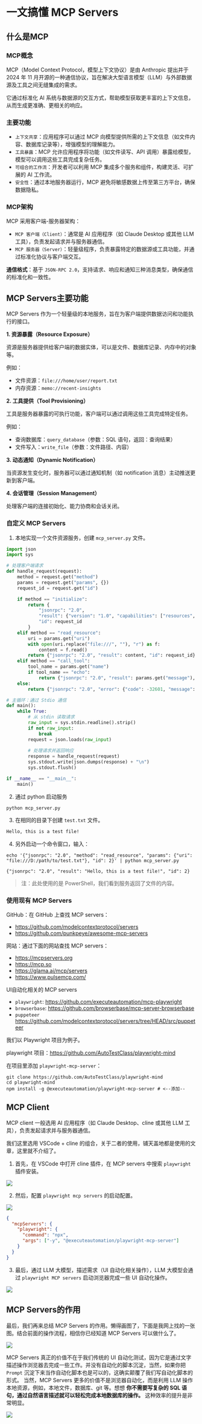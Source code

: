 # 一文搞懂 MCP Servers

## 什么是MCP

### MCP概念

MCP（Model Context Protocol，模型上下文协议）是由 Anthropic 提出并于 2024 年 11 月开源的一种通信协议，旨在解决大型语言模型（LLM）与外部数据源及工具之间无缝集成的需求。

它通过标准化 AI 系统与数据源的交互方式，帮助模型获取更丰富的上下文信息，从而生成更准确、更相关的响应。

### 主要功能

* `上下文共享`：应用程序可以通过 MCP 向模型提供所需的上下文信息（如文件内容、数据库记录等），增强模型的理解能力。
* `工具暴露`：MCP 允许应用程序将功能（如文件读写、API 调用）暴露给模型，模型可以调用这些工具完成复杂任务。
* `可组合的工作流`：开发者可以利用 MCP 集成多个服务和组件，构建灵活、可扩展的 AI 工作流。
* `安全性`：通过本地服务器运行，MCP 避免将敏感数据上传至第三方平台，确保数据隐私。

### MCP架构

MCP 采用客户端-服务器架构：

* `MCP 客户端（Client）`：通常是 AI 应用程序（如 Claude Desktop 或其他 LLM 工具），负责发起请求并与服务器通信。
* `MCP 服务器（Server）`：轻量级程序，负责暴露特定的数据源或工具功能，并通过标准化协议与客户端交互。

__通信格式__：基于 `JSON-RPC 2.0`，支持请求、响应和通知三种消息类型，确保通信的标准化和一致性。

## MCP Servers主要功能

MCP Servers 作为一个轻量级的本地服务，旨在为客户端提供数据访问和功能执行的接口。

__1. 资源暴露（Resource Exposure）__

资源是服务器提供给客户端的数据实体，可以是文件、数据库记录、内存中的对象等。

例如：
* 文件资源：`file:///home/user/report.txt`
* 内存资源：`memo://recent-insights`

__2. 工具提供（Tool Provisioning）__

工具是服务器暴露的可执行功能，客户端可以通过调用这些工具完成特定任务。

例如：
* 查询数据库：`query_database`（参数：SQL 语句，返回：查询结果）
* 文件写入：`write_file`（参数：文件路径、内容）

__3. 动态通知（Dynamic Notification）__

当资源发生变化时，服务器可以通过通知机制（如 notification 消息）主动推送更新到客户端。

__4. 会话管理（Session Management）__

处理客户端的连接初始化、能力协商和会话关闭。

### 自定义 MCP Servers

1. 本地实现一个文件资源服务，创建 `mcp_server.py` 文件。

```python
import json
import sys

# 处理客户端请求
def handle_request(request):
    method = request.get("method")
    params = request.get("params", {})
    request_id = request.get("id")

    if method == "initialize":
        return {
            "jsonrpc": "2.0",
            "result": {"version": "1.0", "capabilities": ["resources", "tools"]},
            "id": request_id
        }
    elif method == "read_resource":
        uri = params.get("uri")
        with open(uri.replace("file:///", ""), "r") as f:
            content = f.read()
        return {"jsonrpc": "2.0", "result": content, "id": request_id}
    elif method == "call_tool":
        tool_name = params.get("name")
        if tool_name == "echo":
            return {"jsonrpc": "2.0", "result": params.get("message"), "id": request_id}
    else:
        return {"jsonrpc": "2.0", "error": {"code": -32601, "message": "Method not found"}, "id": request_id}

# 主循环：通过 Stdio 通信
def main():
    while True:
        # 从 stdin 读取请求
        raw_input = sys.stdin.readline().strip()
        if not raw_input:
            break
        request = json.loads(raw_input)
        
        # 处理请求并返回响应
        response = handle_request(request)
        sys.stdout.write(json.dumps(response) + "\n")
        sys.stdout.flush()

if __name__ == "__main__":
    main()
```

2. 通过 python 启动服务

```shell
python mcp_server.py
```

3. 在相同的目录下创建 `test.txt` 文件。

```txt
Hello, this is a test file!
```

4. 另外启动一个命令窗口，输入：

```shell
echo '{"jsonrpc": "2.0", "method": "read_resource", "params": {"uri": "file:///D:/path/to/test.txt"}, "id": 2}' | python mcp_server.py

{"jsonrpc": "2.0", "result": "Hello, this is a test file!", "id": 2}
```
> 注：此处使用的是 PowerShell，我们看到服务返回了文件的内容。

### 使用现有 MCP Servers

GitHub：在 GitHub 上查找 MCP servers：
* https://github.com/modelcontextprotocol/servers
* https://github.com/punkpeye/awesome-mcp-servers

网站：通过下面的网站查找 MCP servers：

* https://mcpservers.org
* https://mcp.so
* https://glama.ai/mcp/servers
* https://www.pulsemcp.com/

UI自动化相关的 MCP servers

* `playwright`: https://github.com/executeautomation/mcp-playwright
* `browserbase`: https://github.com/browserbase/mcp-server-browserbase
* `puppeteer` https://github.com/modelcontextprotocol/servers/tree/HEAD/src/puppeteer

我们以 Playwright 项目为例子。

playwright 项目：https://github.com/AutoTestClass/playwright-mind

在项目里添加 `playwright-mcp-server`：

```shell
git clone https://github.com/AutoTestClass/playwright-mind
cd playwright-mind
npm install -g @executeautomation/playwright-mcp-server # <--添加--
```

## MCP Client

MCP client 一般选用 AI 应用程序（如 Claude Desktop、cline 或其他 LLM 工具），负责发起请求并与服务器通信。

我们这里选用 VSCode + cline 的组合，关于二者的使用，铺天盖地都是使用的文章，这里就不介绍了。

1. 首先，在 VSCode 中打开 cline 插件，在 MCP servers 中搜索 `playwright` 插件安装。

![](../image/cline_mcp_search.jpg)

2. 然后，配置 `playwright mcp servers` 的启动配置。

![](../image/cline_mcp_setting.png)

```json
{
  "mcpServers": {
    "playwright": {
      "command": "npx",
      "args": ["-y", "@executeautomation/playwright-mcp-server"]
    }
  }
}
```

3. 最后，通过 LLM 大模型，描述需求（UI 自动化相关操作），LLM 大模型会通过 `playwright MCP servers` 启动浏览器完成一些 UI 自动化操作。

![](../image/cline_mcp_use.png)

## MCP Servers的作用

最后，我们再来总结 MCP Servers 的作用。懒得画图了，下面是我网上找的一张图。结合前面的操作流程，相信你已经知道 MCP Servers 可以做什么了。

![](../image/cline_mcp_server.png)

MCP Servers 真正的价值不在于我们传统的 UI 自动化测试，因为它是通过文字描述操作浏览器去完成一些工作。并没有自动化的脚本沉淀，当然，如果你把 `Prompt` 沉淀下来当作自动化脚本也是可以的，这确实颠覆了我们写自动化脚本的形式。
当然，MCP Servers 更多的价值不是浏览器自动化，而是利用 LLM 操作本地资源，例如，本地文件，数据库、git 等。想想 __你不需要写复杂的 SQL 语句，通过自然语言描述就可以轻松完成本地数据库的操作。__ 这种效率的提升是非常明显。

![](../image/mcp_servers.png)
